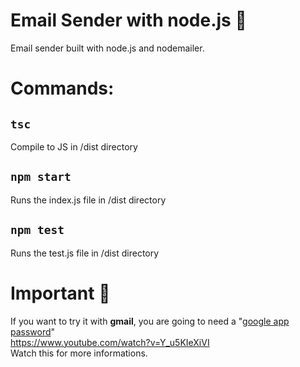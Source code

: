 # Email Sender with node.js 📧
Email sender built with node.js and nodemailer. 

# Commands:
## ```tsc```
Compile to JS in /dist directory

## ```npm start```
Runs the index.js file in /dist directory

## ```npm test```
Runs the test.js file in /dist directory

# Important 🛑
If you want to try it with **gmail**, you are going to need a "<ins>google app password</ins>" <br />
https://www.youtube.com/watch?v=Y_u5KIeXiVI <br />
Watch this for more informations.